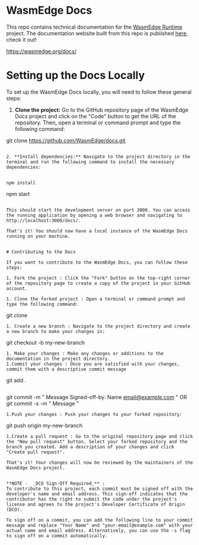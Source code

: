 # WasmEdge Docs

This repo contains technical documentation for the [WasmEdge Runtime](https://github.com/WasmEdge/WasmEdge) project. The documentation website built from this repo is published [here](https://wasmedge.org/docs/), check it out!

https://wasmedge.org/docs/

# Setting up the Docs Locally

To set up the WasmEdge Docs locally, you will need to follow these general steps:

1. **Clone the project:** Go to the GitHub repository page of the WasmEdge Docs project and click on the "Code" button to get the URL of the repository. Then, open a terminal or command prompt and type the following command:


git clone https://github.com/WasmEdge/docs.git
```

2. **Install dependencies:** Navigate to the project directory in the terminal and run the following command to install the necessary dependencies:


npm install
```

npm start
```

This should start the development server on port 3000. You can access the running application by opening a web browser and navigating to http://localhost:3000/docs/.

That's it! You should now have a local instance of the WasmEdge Docs running on your machine.


# Contributing to the Docs

If you want to contribute to the WasmEdge Docs, you can follow these steps:

1. Fork the project : Click the "Fork" button on the top-right corner of the repository page to create a copy of the project in your GitHub account.

1. Clone the forked project : Open a terminal or command prompt and type the following command:
```
git clone <forked-repository-url>
```
1. Create a new branch : Navigate to the project directory and create a new branch to make your changes in:
```
git checkout -b my-new-branch
```
1. Make your changes : Make any changes or additions to the documentation in the project directory.
1.Commit your changes : Once you are satisfied with your changes, commit them with a descriptive commit message
```
git add .
```
```
git commit -m " Message  Signed-off-by: Name <email@example.com> "
                             OR
                 git commit -s -m " Message "
```
1.Push your changes : Push your changes to your forked repository:
```
git push origin my-new-branch
```
1.Create a pull request : Go to the original repository page and click the "New pull request" button. Select your forked repository and the branch you created. Add a description of your changes and click "Create pull request".

That's it! Your changes will now be reviewed by the maintainers of the WasmEdge Docs project.


**NOTE -  _DCO Sign-Off Required_** :
To contribute to this project, each commit must be signed off with the developer's name and email address. This sign-off indicates that the contributor has the right to submit the code under the project's license and agrees to the project's Developer Certificate of Origin (DCO).

To sign off on a commit, you can add the following line to your commit message and replace "Your Name" and "your-email@example.com" with your actual name and email address. Alternatively, you can use the -s flag to sign off on a commit automatically.
